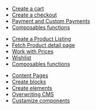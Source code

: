<SwagLandingCardList>
    <template #title>Highlights</template>
        <template #description>
                Shopware frontends stand as the user-facing interface that customers see and interact with. Frontends play a crucial role in presenting products, content, and overall shopping experience to website visitors. Here, we outline the core functions specific to frontend development in Shopware:
        </template>
        <div class="grid gap-8">
            <div class="grid md:grid-cols-2 gap-8">
                <SwagCardSummary icon="shopping-cart">
                    <template #title>Checkout</template>
                    <ul>
                        <li><a href="https://frontends.shopware.com/getting-started/e-commerce/cart.html">Create a cart</a></li>
                        <li><a href="https://frontends.shopware.com/framework/composables.html">Create a checkout</a></li>
                        <li><a href="https://frontends.shopware.com/framework/shopping-experiences.html">Payment and Custom Payments</a></li>
                        <li><a href="https://frontends.shopware.com/packages/composables.html#cart-checkout">Composables functions</a></li>
                    </ul>
                </SwagCardSummary>
                <SwagCardSummary icon="storefront">
                    <template #title>Products</template>
                    <ul>
                        <li><a href="https://frontends.shopware.com/getting-started/e-commerce/product-listing.html">Create a Product Listing</a></li>
                        <li><a href="https://frontends.shopware.com/getting-started/e-commerce/product-detail-page.html">Fetch Product detail page</a></li>
                        <li><a href="https://frontends.shopware.com/getting-started/e-commerce/prices.html">Work with Prices</a></li>
                        <li><a href="https://frontends.shopware.com/getting-started/languages.html">Wishlist</a></li>
                        <li><a href="https://frontends.shopware.com/getting-started/page-elements/">Composables functions</a></li>
                    </ul>
                </SwagCardSummary>
            </div>
        <div class="grid md:grid-cols-3 gap-8">
            <SwagCardSummary icon="Style">
                <template #title>CMS</template>
                <ul>
                    <li><a href="https://frontends.shopware.com/getting-started/cms/content-pages.html">Content Pages</a></li>
                    <li><a href="https://frontends.shopware.com/getting-started/cms/create-blocks.html">Create blocks</a></li>
                    <li><a href="https://frontends.shopware.com/getting-started/cms/create-elements.html">Create elements</a></li>
                    <li><a href="https://frontends.shopware.com/getting-started/cms/overwriting-cms.html">Overwriting CMS</a></li>
                    <li><a href="https://frontends.shopware.com/getting-started/cms/customize-components.html">Custamize components</a></li>
                </ul>
            </SwagCardSummary>
        </div>
    </div>
</SwagLandingCardList>
